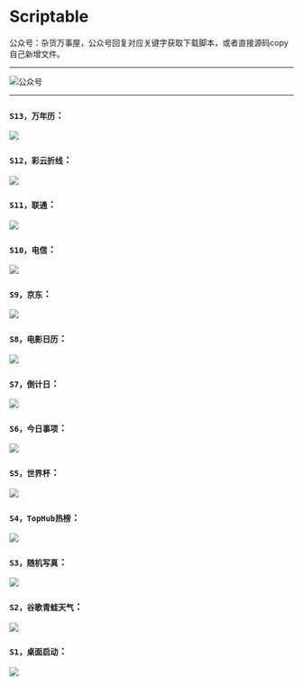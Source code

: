 # Scriptable

公众号：杂货万事屋，公众号回复对应关键字获取下载脚本，或者直接源码copy自己新增文件。

---

![公众号](https://raw.githubusercontent.com/Enjoyee/Scriptable/v2/img/other/wechat_pay.png)

---

### `S13，万年历`：

![](https://raw.githubusercontent.com/Enjoyee/Scriptable/v2/preview/s13.jpeg)

### `S12，彩云折线`：

![](https://raw.githubusercontent.com/Enjoyee/Scriptable/v2/preview/s12.jpeg)

### `S11，联通`：

![](https://raw.githubusercontent.com/Enjoyee/Scriptable/v2/preview/s11.jpeg)

### `S10，电信`：

![](https://raw.githubusercontent.com/Enjoyee/Scriptable/v2/preview/s10.jpeg)

### `S9，京东`：

![](https://raw.githubusercontent.com/Enjoyee/Scriptable/v2/preview/s9.jpeg)

### `S8，电影日历`：

![](https://raw.githubusercontent.com/Enjoyee/Scriptable/v2/preview/s8.jpeg)

### `S7，倒计日`：

![](https://raw.githubusercontent.com/Enjoyee/Scriptable/v2/preview/s7.jpeg)

### `S6，今日事项`：

![](https://raw.githubusercontent.com/Enjoyee/Scriptable/v2/preview/s6.jpeg)

### `S5，世界杯`：

![](https://raw.githubusercontent.com/Enjoyee/Scriptable/v2/preview/s5.jpeg)

### `S4，TopHub热榜`：

![](https://raw.githubusercontent.com/Enjoyee/Scriptable/v2/preview/s4.jpeg)

### `S3，随机写真`：

![](https://raw.githubusercontent.com/Enjoyee/Scriptable/v2/preview/s3.jpeg)

### `S2，谷歌青蛙天气`：

![](https://raw.githubusercontent.com/Enjoyee/Scriptable/v2/preview/s2.jpeg)

### `S1，桌面启动`：

![](https://raw.githubusercontent.com/Enjoyee/Scriptable/v2/preview/s1.jpeg)


















